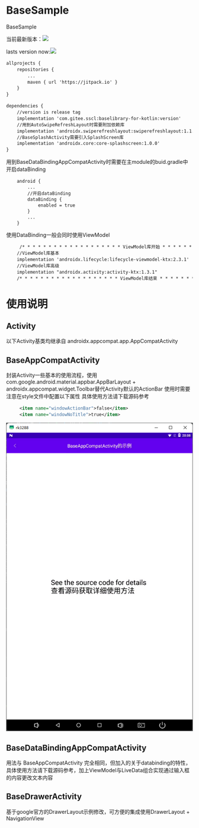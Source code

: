# BaseSample
BaseSample

当前最新版本：[![](https://jitpack.io/v/com.gitee.sscl/baselibrary-for-kotlin.svg)](https://jitpack.io/#com.gitee.sscl/baselibrary-for-kotlin)

lasts version now:[![](https://jitpack.io/v/com.gitee.sscl/baselibrary-for-kotlin.svg)](https://jitpack.io/#com.gitee.sscl/baselibrary-for-kotlin)

```xml
allprojects {
	repositories {
		...
        maven { url 'https://jitpack.io' }
	}
}
```

```xml
dependencies {
    //version is release tag
    implementation 'com.gitee.sscl:baselibrary-for-kotlin:version'
    //用到AutoSwipeRefreshLayout时需要附加依赖库
    implementation 'androidx.swiperefreshlayout:swiperefreshlayout:1.1.0'
    //BaseSplashActivity需要引入SplashScreen库
    implementation 'androidx.core:core-splashscreen:1.0.0'
}
```

用到BaseDataBindingAppCompatActivity时需要在主module的buid.gradle中开启dataBinding

```build
    android {
        ...
        //开启dataBinding
        dataBinding {
            enabled = true
        }
        ...
    }
```

使用DataBinding一般会同时使用ViewModel

```xml
     /* * * * * * * * * * * * * * * * * * * ViewModel库开始 * * * * * * * * * * * * * * * * * * */
    //ViewModel库基本
    implementation 'androidx.lifecycle:lifecycle-viewmodel-ktx:2.3.1'
    //ViewModel库高级
    implementation "androidx.activity:activity-ktx:1.3.1"
    /* * * * * * * * * * * * * * * * * * * ViewModel库结束 * * * * * * * * * * * * * * * * * * */
```

# 使用说明

## Activity

以下Activity基类均继承自 androidx.appcompat.app.AppCompatActivity

## BaseAppCompatActivity

封装Activity一些基本的使用流程，使用com.google.android.material.appbar.AppBarLayout + androidx.appcompat.widget.Toolbar替代Activity默认的ActionBar
使用时需要注意在style文件中配置以下属性
具体使用方法请下载源码参考

```xml
     <item name="windowActionBar">false</item>
     <item name="windowNoTitle">true</item>
```

![BaseAppCompatActivity示例](SampleBaseAppcompatActivity.png)


## BaseDataBindingAppCompatActivity

用法与 BaseAppCompatActivity 完全相同，但加入的关于databinding的特性，具体使用方法请下载源码参考，加上ViewModel与LiveData组合实现通过输入框的内容更改文本内容


## BaseDrawerActivity

基于google官方的DrawerLayout示例修改，可方便的集成使用DrawerLayout + NavigationView
